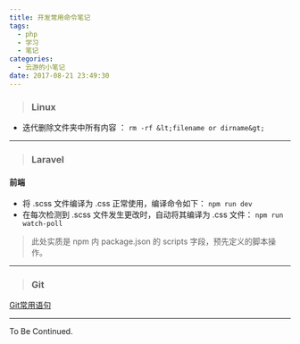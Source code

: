 ```yaml
---
title: 开发常用命令笔记
tags:
  - php
  - 学习
  - 笔记
categories:
  - 云游的小笔记
date: 2017-08-21 23:49:30
---
```


> ### Linux

*   迭代删除文件夹中所有内容 ： `rm -rf &lt;filename or dirname&gt;`

* * *

> ### Laravel

#### 前端

*   将 .scss 文件编译为 .css 正常使用，编译命令如下： `npm run dev`
*   在每次检测到 .scss 文件发生更改时，自动将其编译为 .css 文件： `npm run watch-poll`

> 此处实质是 npm 内 package.json 的 scripts 字段，预先定义的脚本操作。

* * *

> ### Git

[Git常用语句](http://www.yunyoujun.cn/2017/08/21/git%e5%b8%b8%e7%94%a8%e8%af%ad%e5%8f%a5/)

* * *

To Be Continued.
